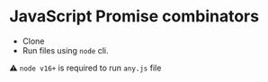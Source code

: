 # JavaScript Promise combinators

- Clone
- Run files using `node` cli.

:warning: `node v16+` is required to run `any.js` file